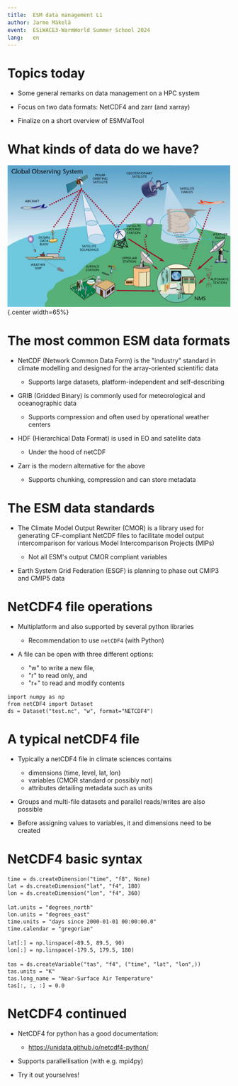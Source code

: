```yaml
---
title:  ESM data management L1
author: Jarmo Mäkelä
event:  ESiWACE3-WarmWorld Summer School 2024
lang:   en
---
```


# Topics today

- Some general remarks on data management on a HPC system

- Focus on two data formats: NetCDF4 and zarr (and xarray)

- Finalize on a short overview of ESMValTool

# What kinds of data do we have?

![<span style="font-size:50%;">https://www.climateurope.eu/wp-content/uploads/2016/03/Global_Observing_system_WMO.jpg</span>](img/Global_Observing_system_WMO.png){.center width=65%}

# The most common ESM data formats

- NetCDF (Network Common Data Form) is the "industry" standard in climate modelling and designed for the array-oriented scientific data
    - Supports large datasets, platform-independent and self-describing

- GRIB (Gridded Binary) is commonly used for meteorological and oceanographic data
    - Supports compression and often used by operational weather centers

- HDF (Hierarchical Data Format) is used in EO and satellite data
    - Under the hood of netCDF

- Zarr is the modern alternative for the above
    - Supports chunking, compression and can store metadata

# The ESM data standards

- The Climate Model Output Rewriter (CMOR) is a library used for generating CF-compliant NetCDF files to facilitate model output intercomparison for various Model Intercomparison Projects (MIPs)
    - Not all ESM's output CMOR compliant variables

- Earth System Grid Federation (ESGF) is planning to phase out CMIP3 and CMIP5 data

# NetCDF4 file operations

- Multiplatform and also supported by several python libraries
    - Recommendation to use `netCDF4` (with Python)

- A file can be open with three different options:
    - "w" to write a new file,
    - "r" to read only, and
    - "r+" to read and modify contents

```
import numpy as np
from netCDF4 import Dataset
ds = Dataset("test.nc", "w", format="NETCDF4")
```

# A typical netCDF4 file

- Typically a netCDF4 file in climate sciences contains
    - dimensions (time, level, lat, lon)
    - variables (CMOR standard or possibly not)
    - attributes detailing metadata such as units

- Groups and multi-file datasets and parallel reads/writes are also possible

- Before assigning values to variables, it and dimensions need to be created

# NetCDF4 basic syntax

```
time = ds.createDimension("time", "f8", None)
lat = ds.createDimension("lat", "f4", 180)
lon = ds.createDimension("lon", "f4", 360)

lat.units = "degrees_north"
lon.units = "degrees_east"
time.units = "days since 2000-01-01 00:00:00.0"
time.calendar = "gregorian"

lat[:] = np.linspace(-89.5, 89.5, 90)
lon[:] = np.linspace(-179.5, 179.5, 180)

tas = ds.createVariable("tas", "f4", ("time", "lat", "lon",))
tas.units = "K"  
tas.long_name = "Near-Surface Air Temperature"
tas[:, :, :] = 0.0 
```
# NetCDF4 continued

- NetCDF4 for python has a good documentation:
    - https://unidata.github.io/netcdf4-python/

- Supports parallellisation (with e.g. mpi4py)

- Try it out yourselves!
